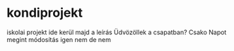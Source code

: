 # kondiprojekt
 iskolai projekt
ide kerül majd a leírás
Üdvözöllek a csapatban?
Csako
Napot
megint módosítás
igen
nem
de
nem
